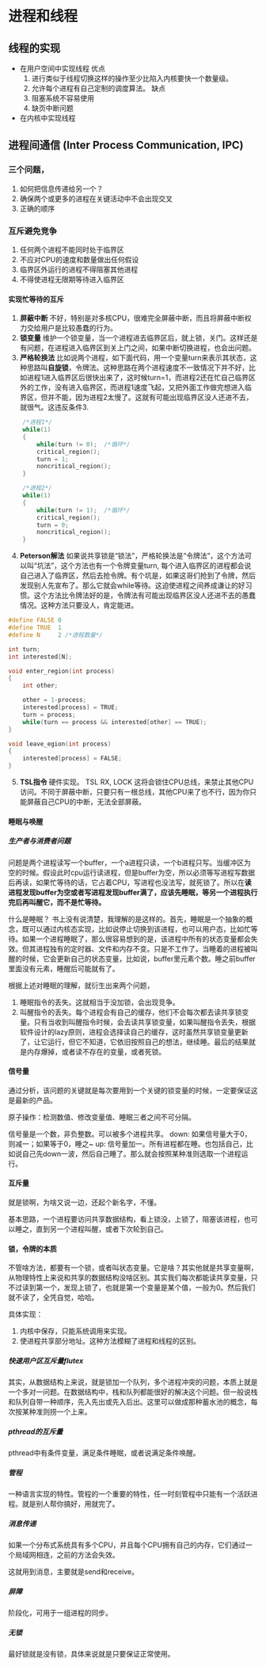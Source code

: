 # 进程和线程


## 线程的实现
* 在用户空间中实现线程
    优点
    1. 进行类似于线程切换这样的操作至少比陷入内核要快一个数量级。
    2. 允许每个进程有自己定制的调度算法。
    缺点
    1. 阻塞系统不容易使用
    2. 缺页中断问题
* 在内核中实现线程


## 进程间通信 (Inter Process Communication, IPC)
### 三个问题，
1. 如何把信息传递给另一个？
2. 确保两个或更多的进程在关键活动中不会出现交叉
3. 正确的顺序

### 互斥避免竞争

1. 任何两个进程不能同时处于临界区
2. 不应对CPU的速度和数量做出任何假设
3. 临界区外运行的进程不得阻塞其他进程
4. 不得使进程无限期等待进入临界区


#### 实现忙等待的互斥

1. **屏蔽中断** 不好，特别是对多核CPU，很难完全屏蔽中断，而且将屏蔽中断权力交给用户是比较愚蠢的行为。
2. **锁变量** 维护一个锁变量，当一个进程进去临界区后，就上锁，关门。这样还是有问题，在进程进入临界区到关上门之间，如果中断切换进程，也会出问题。
3. **严格轮换法**  比如说两个进程，如下面代码，用一个变量turn来表示其状态，这种思路叫**自旋锁**，令牌法。这种思路在两个进程速度不一致情况下并不好，比如进程1进入临界区后很快出来了，这时候turn=1，而进程2还在忙自己临界区外的工作，没有进入临界区，而进程1速度飞起，又把外面工作做完想进入临界区，但并不能，因为进程2太慢了。这就有可能出现临界区没人还进不去，就很气。这违反条件3.
```C
    /*进程1*/
    while(1)
    {
        while(turn != 0);  /*循环*/
        critical_region();
        turn = 1;
        noncritical_region();
    }

    /*进程2*/
    while(1)
    {
        while(turn != 1);  /*循环*/
        critical_region();
        turn = 0;
        noncritical_region();
    }
```
4. **Peterson解法** 如果说共享锁是“锁法”，严格轮换法是“令牌法”，这个方法可以叫“坑法”，这个方法也有一个令牌变量turn, 每个进入临界区的进程都会说自己进入了临界区，然后去抢令牌。有个坑是，如果这哥们抢到了令牌，然后发现别人先宣布了。那么它就会while等待。这迫使进程之间养成谦让的好习惯。这个方法比令牌法好的是，令牌法有可能出现临界区没人还进不去的愚蠢情况。这种方法只要没人，肯定能进。

```C
#define FALSE 0
#define TRUE  1
#define N     2 /*进程数量*/

int turn;
int interested[N];

void enter_region(int process)
{
    int other;

    other = 1-process;
    interested[process] = TRUE;
    turn = process;
    while(turn == process && interested[other] == TRUE);
}

void leave_egion(int process)
{
    interested[process] = FALSE;
}
```
5. **TSL指令**
硬件实现。
TSL RX, LOCK
这将会锁住CPU总线，来禁止其他CPU访问。不同于屏蔽中断，只要只有一根总线，其他CPU来了也不行，因为你只能屏蔽自己CPU的中断，无法全部屏蔽。

#### 睡眠与唤醒

##### 生产者与消费者问题

问题是两个进程读写一个buffer，一个a进程只读，一个b进程只写。当缓冲区为空的时候。假设此时cpu运行读进程，但是buffer为空，所以必须等写进程写数据后再读，如果忙等待的话，它占着CPU，写进程也没法写，就死锁了。所以在**读进程发现buffer为空或者写进程发现buffer满了，应该先睡眠，等另一个进程执行完后再叫醒它，而不是忙等待。**

什么是睡眠？
书上没有说清楚，我理解的是这样的。首先，睡眠是一个抽象的概念，既可以通过内核态实现，比如说停止切换到该进程，也可以用户态，比如忙等待。如果一个进程睡眠了，那么很容易想到的是，该进程中所有的状态变量都会失效。但其进程独有的定时器、文件和内存不变。只是不工作了。当睡着的进程被叫醒的时候，它会更新自己的状态变量，比如说，buffer里元素个数。睡之前buffer里面没有元素，睡醒后可能就有了。

根据上述对睡眠的理解，就衍生出来两个问题，
1. 睡眠指令的丢失。这就相当于没加锁，会出现竞争。
2. 叫醒指令的丢失。每个进程会有自己的缓存，他们不会每次都去读共享锁变量。只有当收到叫醒指令时候，会去读共享锁变量，如果叫醒指令丢失，根据软件设计的lazy原则，进程会选择读自己的缓存，这时虽然共享锁变量更新了，让它运行，但它不知道，它依旧按照自己的想法，继续睡。最后的结果就是内存爆掉，或者读不存在的变量，或者死锁。

#### 信号量

通过分析，该问题的关键就是每次要用到一个关键的锁变量的时候，一定要保证这是最新的产品。

原子操作：检测数值、修改变量值、睡眠三者之间不可分隔。

信号量是一个数，非负整数。可以被多个进程共享。
down: 如果信号量大于0，则减一；如果等于0，睡之~ 
up: 信号量加一。所有进程都在睡。也包括自己，比如说自己先down一波，然后自己睡了。那么就会按照某种准则选取一个进程运行。

#### 互斥量

就是锁啊，为啥又说一边，还起个新名字，不懂。

基本思路，一个进程要访问共享数据结构，看上锁没，上锁了，阻塞该进程，也可以睡之，直到另一个进程叫醒，或者下次轮到自己。


#### 锁，令牌的本质

不管啥方法，都要有一个锁，或者叫状态变量。它是啥？其实他就是共享变量啊，从物理特性上来说和共享的数据结构没啥区别。其实我们每次都能读共享变量，只不过读到第一个，发现上锁了，也就是第一个变量是某个值，一般为0。然后我们就不读了，全凭自觉，哈哈。

具体实现：
1. 内核中保存，只能系统调用来实现。
2. 使进程共享部分地址。这种方法模糊了进程和线程的区别。

##### 快速用户区互斥量flutex

其实，从数据结构上来说，就是锁加一个队列，多个进程冲突的问题，本质上就是一个多对一问题。在数据结构中，栈和队列都能很好的解决这个问题。但一般说栈和队列自带一种顺序，先入先出或先入后出。这里可以做成那种蓄水池的概念，每次按某种准则捞一个上来。 

##### pthread的互斥量

pthread中有条件变量，满足条件睡眠，或者说满足条件唤醒。

##### 管程

一种语言实现的特性。管程的一个重要的特性，任一时刻管程中只能有一个活跃进程。就是别人帮你搞好，用就完了。


##### 消息传递

如果一个分布式系统具有多个CPU，并且每个CPU拥有自己的内存，它们通过一个局域网相连，之前的方法会失效。

这就用到消息，主要就是send和receive。

##### 屏障
阶段化，可用于一组进程的同步。

##### 无锁

最好锁就是没有锁，具体来说就是只要保证正常使用。